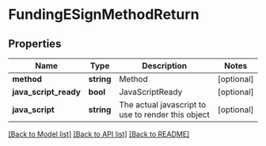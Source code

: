 # FundingESignMethodReturn

## Properties
Name | Type | Description | Notes
------------ | ------------- | ------------- | -------------
**method** | **string** | Method | [optional] 
**java_script_ready** | **bool** | JavaScriptReady | [optional] 
**java_script** | **string** | The actual javascript to use to render this object | [optional] 

[[Back to Model list]](../README.md#documentation-for-models) [[Back to API list]](../README.md#documentation-for-api-endpoints) [[Back to README]](../README.md)


